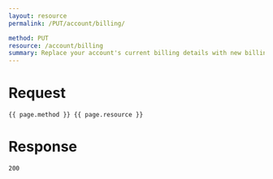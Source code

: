 ```yaml
---
layout: resource
permalink: /PUT/account/billing/

method: PUT
resource: /account/billing
summary: Replace your account's current billing details with new billing details. This will trigger a small authorization charge (usually $1.00) to validate your new billing details. The authorization charge will be automatically refunded.
---
```


# Request

~~~
{{ page.method }} {{ page.resource }}
~~~

# Response

~~~
200
~~~
